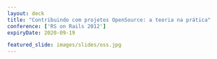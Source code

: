 ```yaml
---
layout: deck
title: "Contribuindo com projetos OpenSource: a teoria na prática"
conference: ['RS on Rails 2012']
expiryDate: 2020-09-19

featured_slide: images/slides/oss.jpg
---
```


<script async class="speakerdeck-embed" data-id="4b8401401c840131743d567f5e15c2e9" data-ratio="1.33333333333333" src="//speakerdeck.com/assets/embed.js"></script>

